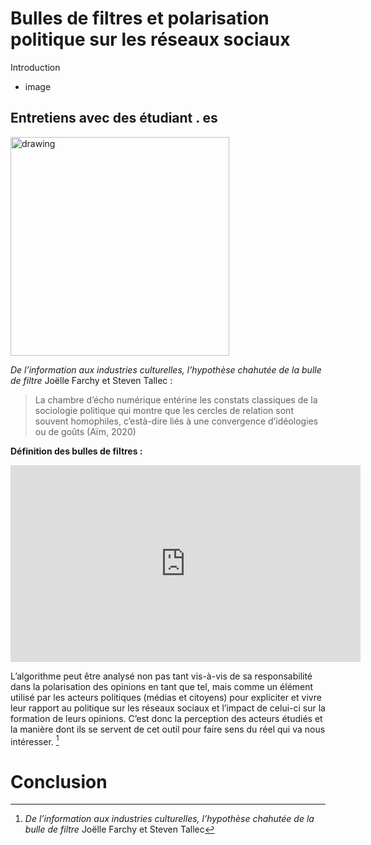 # Bulles de filtres et polarisation politique sur les réseaux sociaux
Introduction 
+ image  
## Entretiens avec des étudiant . es
<img src="https://www.informatique-mania.com/wp-content/uploads/2020/12/Burbuja-Filtro.jpg" alt="drawing" width="350"/>

*De l’information aux industries culturelles, l’hypothèse chahutée de la bulle de filtre* Joëlle Farchy et Steven Tallec :
> La chambre d’écho numérique entérine les constats classiques de la sociologie politique qui montre que les cercles de relation sont souvent homophiles, c’està-dire liés à une convergence d’idéologies ou de goûts (Aïm, 2020)
> 
**Définition des bulles de filtres :**
<iframe width="560" height="315" src="https://www.youtube.com/embed/i7d55LgDncM?si=tNRBaPsjtm1RZZvp" title="YouTube video player" frameborder="0" allow="accelerometer; autoplay; clipboard-write; encrypted-media; gyroscope; picture-in-picture; web-share" referrerpolicy="strict-origin-when-cross-origin" allowfullscreen></iframe>

L’algorithme peut être analysé non pas tant vis-à-vis de sa responsabilité dans la polarisation des opinions en tant que tel, mais comme un élément utilisé par les acteurs politiques (médias et citoyens) pour expliciter et vivre leur rapport au politique sur les réseaux sociaux et l’impact de celui-ci sur la formation de leurs opinions. C’est donc la perception des acteurs étudiés et la manière dont ils se servent de cet outil pour faire sens du réel qui va nous intéresser. [^1]
# Conclusion
[^1]: *De l’information aux industries culturelles, l’hypothèse chahutée de la bulle de filtre* Joëlle Farchy et Steven Tallec
 
<!--stackedit_data:
eyJoaXN0b3J5IjpbLTE0MzIzNjA3MjEsLTE4NTg2OTQ3NDZdfQ
==
-->